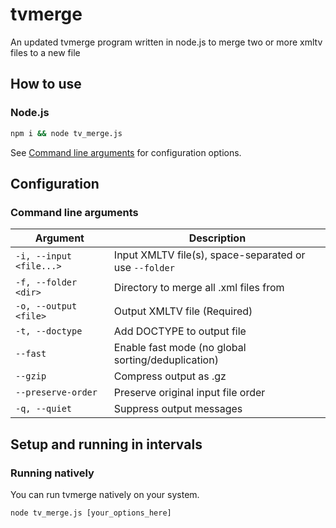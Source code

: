# tvmerge

An updated tvmerge program written in node.js to merge two or more xmltv files to a new file

## How to use

### Node.js

```bash
npm i && node tv_merge.js
```

See [Command line arguments](#command-line-arguments) for configuration options.

## Configuration

### Command line arguments

| Argument                | Description                                              |
| ----------------------- | -------------------------------------------------------- |
| `-i, --input <file...>` | Input XMLTV file(s), space-separated or use `--folder`   |
| `-f, --folder <dir>`    | Directory to merge all .xml files from                   |
| `-o, --output <file>`   | Output XMLTV file (Required)                             |
| `-t, --doctype`         | Add DOCTYPE to output file                               |
| `--fast`                | Enable fast mode (no global sorting/deduplication)       |
| `--gzip`                | Compress output as .gz                                   |
| `--preserve-order`      | Preserve original input file order                       |
| `-q, --quiet`           | Suppress output messages                                 |

## Setup and running in intervals

### Running natively

You can run tvmerge natively on your system. 


`node tv_merge.js [your_options_here]`